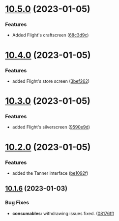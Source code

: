 # [10.5.0](https://github.com/Torwent/WaspLib/compare/v10.4.0...v10.5.0) (2023-01-05)


### Features

* Added Flight's craftscreen ([68c3d9c](https://github.com/Torwent/WaspLib/commit/68c3d9c9103cbcc1edb26a5c1bcea1e17c3247d6))



# [10.4.0](https://github.com/Torwent/WaspLib/compare/v10.3.0...v10.4.0) (2023-01-05)


### Features

* added Flight's store screen ([3bef262](https://github.com/Torwent/WaspLib/commit/3bef26288fcdc6ab309716fe224d8204be09945b))



# [10.3.0](https://github.com/Torwent/WaspLib/compare/v10.2.0...v10.3.0) (2023-01-05)


### Features

* added Flight's silverscreen ([9590e9d](https://github.com/Torwent/WaspLib/commit/9590e9def32b8b5e8b6b32711ac8ea4ce7f9291c))



# [10.2.0](https://github.com/Torwent/WaspLib/compare/v10.1.6...v10.2.0) (2023-01-05)


### Features

* added the Tanner interface ([be1092f](https://github.com/Torwent/WaspLib/commit/be1092f1dd637993dd00ad03176af40b691914bb))



## [10.1.6](https://github.com/Torwent/WaspLib/compare/v10.1.5...v10.1.6) (2023-01-03)


### Bug Fixes

* **consumables:** withdrawing issues fixed. ([08176ff](https://github.com/Torwent/WaspLib/commit/08176ffac2cc345198e6f5d280002aa660706a54))



